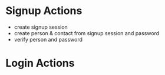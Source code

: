 # Signup Actions

- create signup session
- create person & contact from signup session and password
- verify person and password 

# Login Actions

